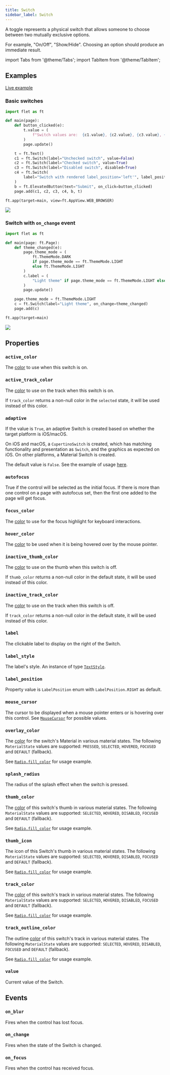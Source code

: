 ```yaml
---
title: Switch
sidebar_label: Switch
---
```


A toggle represents a physical switch that allows someone to choose between two mutually exclusive options.

For example, "On/Off", "Show/Hide". Choosing an option should produce an immediate result.

import Tabs from '@theme/Tabs';
import TabItem from '@theme/TabItem';

## Examples

[Live example](https://flet-controls-gallery.fly.dev/input/switch)

### Basic switches

<Tabs groupId="language">
  <TabItem value="python" label="Python" default>

```python
import flet as ft

def main(page):
    def button_clicked(e):
        t.value = (
            f"Switch values are:  {c1.value}, {c2.value}, {c3.value}, {c4.value}."
        )
        page.update()

    t = ft.Text()
    c1 = ft.Switch(label="Unchecked switch", value=False)
    c2 = ft.Switch(label="Checked switch", value=True)
    c3 = ft.Switch(label="Disabled switch", disabled=True)
    c4 = ft.Switch(
        label="Switch with rendered label_position='left'", label_position=ft.LabelPosition.LEFT
    )
    b = ft.ElevatedButton(text="Submit", on_click=button_clicked)
    page.add(c1, c2, c3, c4, b, t)

ft.app(target=main, view=ft.AppView.WEB_BROWSER)
```
  </TabItem>
</Tabs>

<img src="/img/docs/controls/switch/basic-switch.gif" className="screenshot-30"/>

### Switch with `on_change` event

<Tabs groupId="language">
  <TabItem value="python" label="Python" default>

```python
import flet as ft

def main(page: ft.Page):
    def theme_changed(e):
        page.theme_mode = (
            ft.ThemeMode.DARK
            if page.theme_mode == ft.ThemeMode.LIGHT
            else ft.ThemeMode.LIGHT
        )
        c.label = (
            "Light theme" if page.theme_mode == ft.ThemeMode.LIGHT else "Dark theme"
        )
        page.update()

    page.theme_mode = ft.ThemeMode.LIGHT
    c = ft.Switch(label="Light theme", on_change=theme_changed)
    page.add(c)

ft.app(target=main)
```
  </TabItem>
</Tabs>

<img src="/img/docs/controls/switch/switch-with-change-event.gif" className="screenshot-30"/>

## Properties

### `active_color`

The [color](/docs/reference/colors) to use when this switch is on.

### `active_track_color`

The [color](/docs/reference/colors) to use on the track when this switch is on.

If `track_color` returns a non-null color in the `selected` state, it will be used instead of this color.

### `adaptive`

If the value is `True`, an adaptive Switch is created based on whether the target platform is iOS/macOS.

On iOS and macOS, a `CupertinoSwitch` is created, which has matching functionality and presentation as `Switch`, and the graphics as expected on iOS. On other platforms, a Material Switch is created.

The default value is `False`. See the example of usage [here](/docs/controls/cupertinoswitch#cupertinoswitch-and-adaptive-switch).

### `autofocus`

True if the control will be selected as the initial focus. If there is more than one control on a page with autofocus set, then the first one added to the page will get focus.

### `focus_color`

The [color](/docs/reference/colors) to use for the focus highlight for keyboard interactions.

### `hover_color`

The [color](/docs/reference/colors) to be used when it is being hovered over by the mouse pointer.

### `inactive_thumb_color`

The [color](/docs/reference/colors) to use on the thumb when this switch is off.

If `thumb_color` returns a non-null color in the default state, it will be used instead of this color.

### `inactive_track_color`

The [color](/docs/reference/colors) to use on the track when this switch is off.

If `track_color` returns a non-null color in the default state, it will be used instead of this color.

### `label`

The clickable label to display on the right of the Switch.

### `label_style`

The label's style. An instance of type [`TextStyle`](/docs/controls/text#textstyle-properties).

### `label_position`

Property value is `LabelPosition` enum with `LabelPosition.RIGHT` as default.

### `mouse_cursor`

The cursor to be displayed when a mouse pointer enters or is hovering over this control.
See [`MouseCursor`](/docs/controls/gesturedetector#mouse_cursor) for possible values.

### `overlay_color`

The [color](/docs/reference/colors) for the switch's Material in various material states. The
following `MaterialState` values are supported: `PRESSED`, `SELECTED`, `HOVERED`, `FOCUSED` and `DEFAULT` (fallback).

See [`Radio.fill_color`](/docs/controls/radio#fill_color) for usage example.

### `splash_radius`

The radius of the splash effect when the switch is pressed.

### `thumb_color`

The [color](/docs/reference/colors) of this switch's thumb in various material states. The following `MaterialState`
values are supported: `SELECTED`, `HOVERED`, `DISABLED`, `FOCUSED` and `DEFAULT` (fallback).

See [`Radio.fill_color`](/docs/controls/radio#fill_color) for usage example.

### `thumb_icon`

The icon of this Switch's thumb in various material states. The following `MaterialState` values are
supported: `SELECTED`, `HOVERED`, `DISABLED`, `FOCUSED` and `DEFAULT` (fallback).

See [`Radio.fill_color`](/docs/controls/radio#fill_color) for usage example.

### `track_color`

The [color](/docs/reference/colors) of this switch's track in various material states. The following `MaterialState`
values are supported: `SELECTED`, `HOVERED`, `DISABLED`, `FOCUSED` and `DEFAULT` (fallback).

See [`Radio.fill_color`](/docs/controls/radio#fill_color) for usage example.

### `track_outline_color`

The outline [color](/docs/reference/colors) of this switch's track in various material states. The
following `MaterialState` values are supported: `SELECTED`, `HOVERED`, `DISABLED`, `FOCUSED` and `DEFAULT` (fallback).

See [`Radio.fill_color`](/docs/controls/radio#fill_color) for usage example.

### `value`

Current value of the Switch.

## Events

### `on_blur`

Fires when the control has lost focus.

### `on_change`

Fires when the state of the Switch is changed.

### `on_focus`

Fires when the control has received focus.
